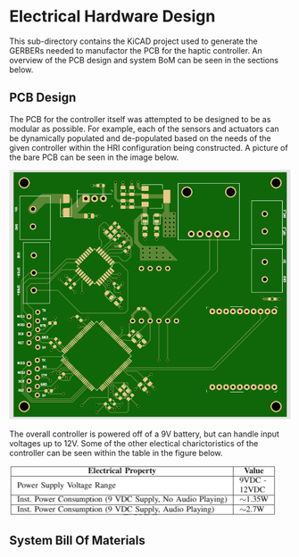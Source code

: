 # Electrical Hardware Design
This sub-directory contains the KiCAD project used to generate the GERBERs needed to manufactor the PCB for the haptic controller. An overview of the PCB design and system BoM can be seen in the sections below.

## PCB Design
The PCB for the controller itself was attempted to be designed to be as modular as possible. For example, each of the sensors and actuators can be dynamically populated and de-populated based on the needs of the given controller within the HRI configuration being constructed. A picture of the bare PCB can be seen in the image below. 

![Bare PCB](../documentation/PCB_Final.PNG)

The overall controller is powered off of a 9V battery, but can handle input voltages up to 12V. Some of the other electical charictoristics of the controller can be seen within the table in the figure below.

![Electrical Charictoristics](../documentation/electrical_charictoristics.PNG)

## System Bill Of Materials
